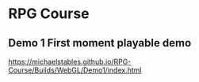 # RPG Course
## Demo 1 First moment playable demo
https://michaelstables.github.io/RPG-Course/Builds/WebGL/Demo1/index.html
